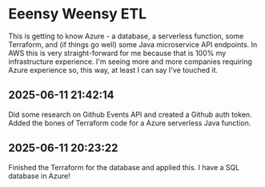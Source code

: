 # Eeensy Weensy ETL

This is getting to know Azure - a database, a serverless function, some Terraform, and (if things go well) some Java microservice API endpoints. In AWS this is very straight-forward for me because that is 100% my infrastructure experience. I'm seeing more and more companies requiring Azure experience so, this way, at least I can say I've touched it.


## 2025-06-11 21:42:14
Did some research on Github Events API and created a Github auth token. Added the bones of Terraform code for a Azure serverless Java function.


## 2025-06-11 20:23:22
Finished the Terraform for the database and applied this. I have a SQL database in Azure!

